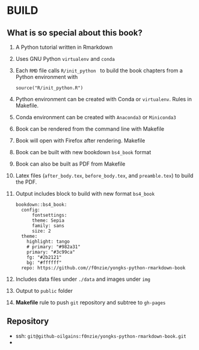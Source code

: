 # BUILD

## What is so special about this book?

1. A Python tutorial written in Rmarkdown

1. Uses GNU Python `virtualenv` and `conda`

1. Each `RMD` file calls `R/init_python ` to build the book chapters from a Python environment with 

    ```
    source("R/init_python.R")
    ```

1. Python environment can be created with Conda or `virtualenv`. Rules in Makefile.

1. Conda environment can be created with `Anaconda3` or `Miniconda3`


1. Book can be rendered from the command line with Makefile

1. Book will open with Firefox after rendering. Makefile

1. Book can be built with new bookdown `bs4_book` format

1. Book can also be built as PDF from Makefile

1. Latex files (`after_body.tex`, `before_body.tex`, and `preamble.tex`) to build the PDF.

1. Output includes block to build with new format `bs4_book`

    ```
    bookdown::bs4_book:
      config:
          fontsettings:
          theme: Sepia
          family: sans
          size: 2
      theme:
        highlight: tango
        # primary: "#982a31"
        primary: "#3c99ca"
        fg: "#2b2121"
        bg: "#ffffff"
      repo: https://github.com//f0nzie/yongks-python-rmarkdown-book
    ```

1. Includes data files under `./data` and images under `img`

1. Output to `public` folder

1. **Makefile** rule to push `git` repository and subtree to `gh-pages`





## Repository

*   ssh: `git@github-oilgains:f0nzie/yongks-python-rmarkdown-book.git`
*   




